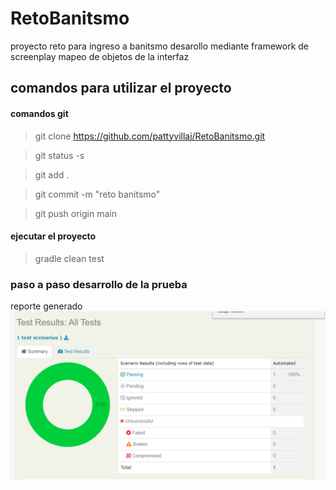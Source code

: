 # RetoBanitsmo

proyecto reto para ingreso a banitsmo desarollo mediante framework de screenplay mapeo de objetos de la interfaz

## comandos para utilizar el proyecto

#### comandos git
> git clone https://github.com/pattyvillaj/RetoBanitsmo.git

> git status -s

> git add .

> git commit -m "reto banitsmo"

> git push origin main

#### ejecutar el proyecto
> gradle clean test


### paso a paso desarrollo de la prueba
reporte generado
![reporte](img/Captura.PNG)

